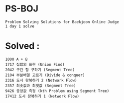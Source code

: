 # PS-BOJ
	Problem Solving Solutions for Baekjoon Online Judge
	1 day 1 solve 

# Solved : 
	1000 A + B
	1717 집합의 표현 (Union Find)
	2042 구간 합 구하기 (Segment Tree)
	2104 부분배열 고르기 (Divide & conquer)
	2316 도시 왕복하기 2 (Network Flow) 
	2357 최솟값과 최댓값 (Segment Tree)
	9426 중앙값 측정 (kth Problem using Segment Tree) 
	17412 도시 왕복하기 1 (Network Flow)
